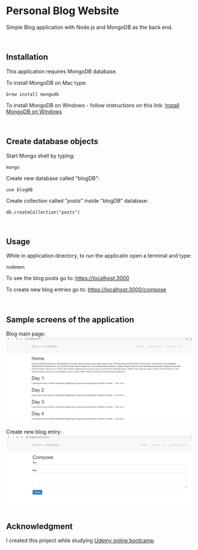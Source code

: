 # Personal Blog Website

Simple Blog application with Node.js and MongoDB as the back end.

<br/>

## Installation
This application requires MongoDB database. 

To install MongoDB on Mac type:
```
brew install mongodb
```
To install MongoDB on Windows - follow instructions on this link:
[Install MongoDB on Windows](https://docs.mongodb.com/manual/tutorial/install-mongodb-on-windows/)

<br/>

## Create database objects

Start Mongo shell by typing:
```
mongo
```
Create new database called "blogDB":
```
use blogDB
```
Create collection called "posts" inside "blogDB" database:
```
db.createCollection("posts")
```
<br/>

## Usage

While in application directory, to run the applicatin open a terminal and type:
```
nodemon
```
To see the blog posts go to:
[https://localhost:3000](https://localhost:3000)

To create new blog entries go to:
[https://localhost:3000/compose](https://localhost:3000/compose)

<br/>

## Sample screens of the application

Blog main page:
![image](images/mongo-blog-1.png?raw=true)

Create new blog entry:
![image](images/mongo-blog-2.png?raw=true)

## Acknowledgment

I created this project while studying [Udemy online bootcamp](https://www.udemy.com/course/the-complete-web-development-bootcamp/).
